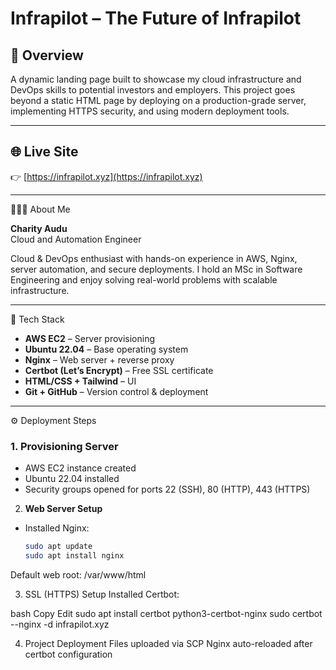 # Infrapilot – The Future of Infrapilot

## 🚀 Overview

A dynamic landing page built to showcase my cloud infrastructure and DevOps skills to potential investors and employers. This project goes beyond a static HTML page by deploying on a production-grade server, implementing HTTPS security, and using modern deployment tools.

---

## 🌐 Live Site

👉 [https://infrapilot.xyz](https://infrapilot.xyz)

---

👨🏽‍💻 About Me

**Charity Audu**  
Cloud and Automation Engineer

Cloud & DevOps enthusiast with hands-on experience in AWS, Nginx, server automation, and secure deployments. I hold an MSc in Software Engineering and enjoy solving real-world problems with scalable infrastructure.

---

🧱 Tech Stack

- **AWS EC2** – Server provisioning
- **Ubuntu 22.04** – Base operating system
- **Nginx** – Web server + reverse proxy
- **Certbot (Let’s Encrypt)** – Free SSL certificate
- **HTML/CSS + Tailwind** – UI
- **Git + GitHub** – Version control & deployment

---

⚙️ Deployment Steps

### 1. **Provisioning Server**
- AWS EC2 instance created
- Ubuntu 22.04 installed
- Security groups opened for ports 22 (SSH), 80 (HTTP), 443 (HTTPS)

2. **Web Server Setup**
- Installed Nginx:
  ```bash
  sudo apt update
  sudo apt install nginx
Default web root: /var/www/html

3. SSL (HTTPS) Setup
Installed Certbot:

bash
Copy
Edit
sudo apt install certbot python3-certbot-nginx
sudo certbot --nginx -d infrapilot.xyz

4. Project Deployment
Files uploaded via SCP
Nginx auto-reloaded after certbot configuration
